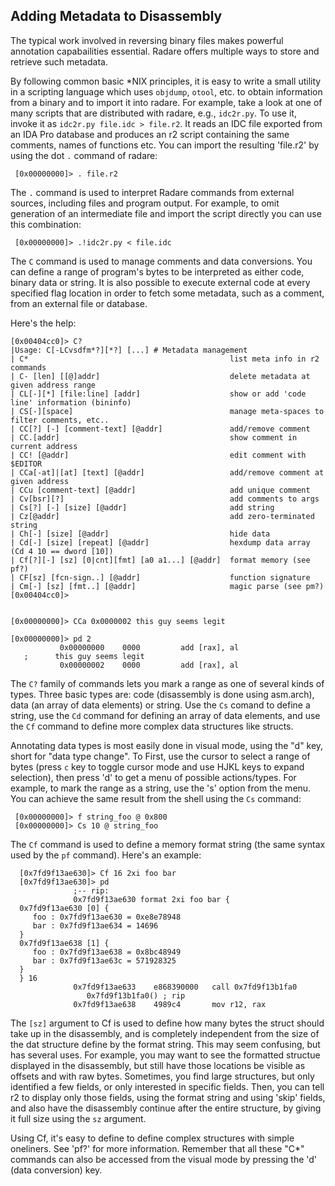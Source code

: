 ## Adding Metadata to Disassembly

The typical work involved in reversing binary files makes powerful annotation capabailities essential.
Radare offers multiple ways to store and retrieve such metadata.

By following common basic *NIX principles, it is easy to write a small utility in a scripting language which uses `objdump`, `otool`, etc. to obtain information from a binary and to import it into radare. For example, take a look at one of many scripts that are distributed with radare, e.g., `idc2r.py`. To use it, invoke it as `idc2r.py file.idc > file.r2`. It reads an IDC file exported from an IDA Pro database and produces an r2 script containing the same comments, names of functions etc. You can import the resulting 'file.r2' by using the dot `.` command of radare:

     [0x00000000]> . file.r2

The `.` command is used to interpret Radare commands from external sources, including files and program output. For example, to omit generation of an intermediate file and import the script directly you can use this combination:

     [0x00000000]> .!idc2r.py < file.idc

The `C` command is used to manage comments and data conversions. You can define a range of program's bytes to be interpreted as either code, binary data or string. It is also possible to execute external code at every specified flag location in order to fetch some metadata, such as a comment, from an external file or database.

Here's the help:

    [0x00404cc0]> C?
    |Usage: C[-LCvsdfm*?][*?] [...] # Metadata management
    | C*                                             list meta info in r2 commands
    | C- [len] [[@]addr]                             delete metadata at given address range
    | CL[-][*] [file:line] [addr]                    show or add 'code line' information (bininfo)
    | CS[-][space]                                   manage meta-spaces to filter comments, etc..
    | CC[?] [-] [comment-text] [@addr]               add/remove comment
    | CC.[addr]                                      show comment in current address
    | CC! [@addr]                                    edit comment with $EDITOR
    | CCa[-at]|[at] [text] [@addr]                   add/remove comment at given address
    | CCu [comment-text] [@addr]                     add unique comment
    | Cv[bsr][?]                                     add comments to args
    | Cs[?] [-] [size] [@addr]                       add string
    | Cz[@addr]                                      add zero-terminated string
    | Ch[-] [size] [@addr]                           hide data
    | Cd[-] [size] [repeat] [@addr]                  hexdump data array (Cd 4 10 == dword [10])
    | Cf[?][-] [sz] [0|cnt][fmt] [a0 a1...] [@addr]  format memory (see pf?)
    | CF[sz] [fcn-sign..] [@addr]                    function signature
    | Cm[-] [sz] [fmt..] [@addr]                     magic parse (see pm?)
    [0x00404cc0]>


    [0x00000000]> CCa 0x0000002 this guy seems legit

    [0x00000000]> pd 2
               0x00000000    0000         add [rax], al
       ;      this guy seems legit
               0x00000002    0000         add [rax], al


The `C?` family of commands lets you mark a range as one of several kinds of types. Three basic types are: code (disassembly is done using asm.arch), data (an array of data elements) or string. Use the `Cs` comand to define a string, use the `Cd` command for defining an array of data elements, and use the `Cf` command to define more complex data structures like structs.

Annotating data types is most easily done in visual mode, using the "d" key, short for "data type change". To First, use the cursor to select a range of bytes (press `c` key to toggle cursor mode and use HJKL keys to expand selection), then press 'd' to get a menu of possible actions/types. For example, to mark the range as a string, use the 's' option from the menu. You can achieve the same result from the shell using the `Cs` command:

     [0x00000000]> f string_foo @ 0x800
     [0x00000000]> Cs 10 @ string_foo


The `Cf` command is used to define a memory format string (the same syntax used by the `pf` command). Here's an example:

      [0x7fd9f13ae630]> Cf 16 2xi foo bar
      [0x7fd9f13ae630]> pd
                  ;-- rip:
                  0x7fd9f13ae630 format 2xi foo bar {
      0x7fd9f13ae630 [0] {
         foo : 0x7fd9f13ae630 = 0xe8e78948
         bar : 0x7fd9f13ae634 = 14696
      }
      0x7fd9f13ae638 [1] {
         foo : 0x7fd9f13ae638 = 0x8bc48949
         bar : 0x7fd9f13ae63c = 571928325
      }
      } 16
                  0x7fd9f13ae633    e868390000   call 0x7fd9f13b1fa0
                     0x7fd9f13b1fa0() ; rip
                  0x7fd9f13ae638    4989c4       mov r12, rax

The `[sz]` argument to Cf is used to define how many bytes the struct should take up in the disassembly, and is completely independent from the size of the dat structure define by the format string. This may seem confusing, but has several uses. For example, you may want to see the formatted structue displayed in the disassembly, but still have those locations be visible as offsets and with raw bytes. Sometimes, you find large structures, but only identified a few fields, or only interested in specific fields. Then, you can tell r2 to display only those fields, using the format string and using 'skip' fields, and also have the disassembly continue after the entire structure, by giving it full size using the `sz` argument.

Using Cf, it's easy to define to define complex structures with simple oneliners. See 'pf?' for more information.
Remember that all these "C*" commands can also be accessed from the visual mode by pressing the 'd' (data conversion) key.
